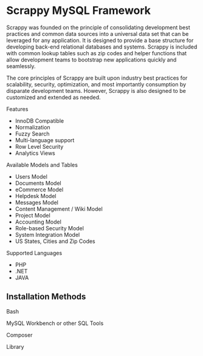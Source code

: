 Scrappy MySQL Framework
=======

Scrappy was founded on the principle of consolidating development best practices and common data sources into a universal data set that can be leveraged for any application. It is designed to provide a base structure for developing back-end relational databases and systems. Scrappy is included with common lookup tables such as zip codes and helper functions that allow development teams to bootstrap new applications quickly and seamlessly.

The core principles of Scrappy are built upon industry best practices for scalability, security, optimization, and most importantly consumption by disparate development teams. However, Scrappy is also designed to be customized and extended as needed.

Features

* InnoDB Compatible
* Normalization
* Fuzzy Search
* Multi-language support
* Row Level Security
* Analytics Views

Available Models and Tables

* Users Model
* Documents Model
* eCommerce Model
* Helpdesk Model
* Messages Model
* Content Management / Wiki Model
* Project Model
* Accounting Model
* Role-based Security Model
* System Integration Model
* US States, Cities and Zip Codes

Supported Languages

* PHP
* .NET
* JAVA


## Installation Methods

Bash

MySQL Workbench or other SQL Tools

Composer

Library
